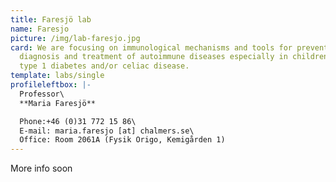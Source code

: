 ```yaml
---
title: Faresjö lab
name: Faresjo
picture: /img/lab-faresjo.jpg
card: We are focusing on immunological mechanisms and tools for prevention,
  diagnosis and treatment of autoimmune diseases especially in children with
  type 1 diabetes and/or celiac disease.
template: labs/single
profileleftbox: |-
  Professor\
  **Maria Faresjö**

  Phone:+46 (0)31 772 15 86\
  E-mail: maria.faresjo [at] chalmers.se\
  Office: Room 2061A (Fysik Origo, Kemigården 1)
---
```

More info soon

